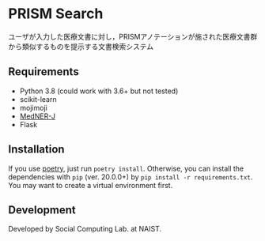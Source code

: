 # PRISM Search

ユーザが入力した医療文書に対し，PRISMアノテーションが施された医療文書群から類似するものを提示する文書検索システム

## Requirements

- Python 3.8 (could work with 3.6+ but not tested)
- scikit-learn
- mojimoji
- [MedNER-J](https://github.com/sociocom/MedNER-J.git)
- Flask

## Installation

If you use [poetry](https://python-poetry.org), just run `poetry install`.
Otherwise, you can install the dependencies with `pip` (ver. 20.0.0+) by `pip install -r requirements.txt`.
You may want to create a virtual environment first.

## Development

Developed by Social Computing Lab. at NAIST.
